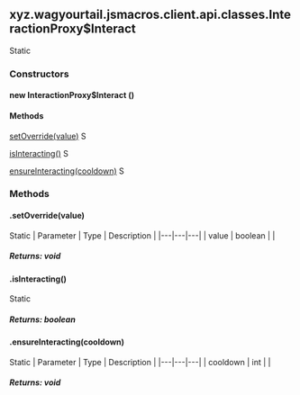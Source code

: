 

xyz.wagyourtail.jsmacros.client.api.classes.InteractionProxy$Interact
---------------------------------------------------------------------

Static
#### 

### Constructors

#### new InteractionProxy$Interact ()




#### Methods

[setOverride(value)](#setOverride-boolean-)
S


[isInteracting()](#isInteracting-)
S


[ensureInteracting(cooldown)](#ensureInteracting-int-)
S



### Methods

#### .setOverride(value)

Static
| Parameter | Type | Description |
|---|---|---|
| value | boolean |  |

##### Returns: void



#### .isInteracting()

Static

##### Returns: boolean



#### .ensureInteracting(cooldown)

Static
| Parameter | Type | Description |
|---|---|---|
| cooldown | int |  |

##### Returns: void




